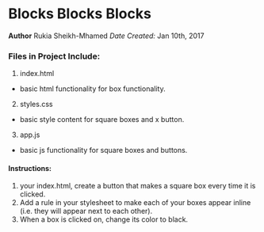 # Blocks Blocks Blocks

**Author** Rukia Sheikh-Mhamed
*Date Created:* Jan 10th, 2017

### Files in Project Include:
1. index.html
  * basic html functionality for box functionality.
2. styles.css
  * basic style content for square boxes and x button.
3. app.js
  * basic js functionality for square boxes and buttons.

#### Instructions:

1.  your index.html, create a button that makes a square box every time it is clicked.
2. Add a rule in your stylesheet to make each of your boxes appear inline (i.e. they will appear next to each other).
3. When a box is clicked on, change its color to black.
